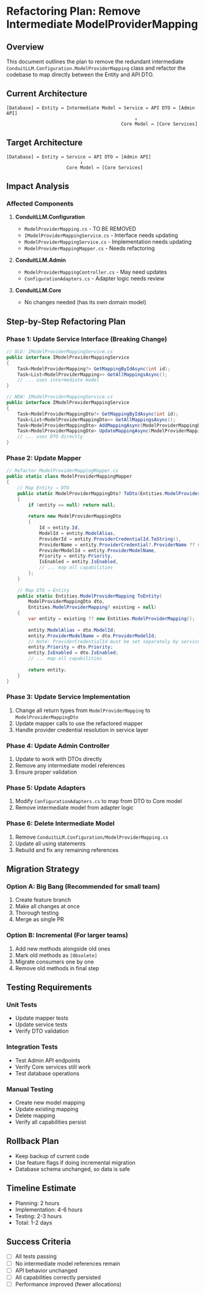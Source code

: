 # Refactoring Plan: Remove Intermediate ModelProviderMapping

## Overview
This document outlines the plan to remove the redundant intermediate `ConduitLLM.Configuration.ModelProviderMapping` class and refactor the codebase to map directly between the Entity and API DTO.

## Current Architecture
```
[Database] ↔ Entity ↔ Intermediate Model ↔ Service ↔ API DTO ↔ [Admin API]
                                               ↓
                                          Core Model ↔ [Core Services]
```

## Target Architecture
```
[Database] ↔ Entity ↔ Service ↔ API DTO ↔ [Admin API]
                           ↓
                      Core Model ↔ [Core Services]
```

## Impact Analysis

### Affected Components
1. **ConduitLLM.Configuration**
   - `ModelProviderMapping.cs` - TO BE REMOVED
   - `IModelProviderMappingService.cs` - Interface needs updating
   - `ModelProviderMappingService.cs` - Implementation needs updating
   - `ModelProviderMappingMapper.cs` - Needs refactoring

2. **ConduitLLM.Admin**
   - `ModelProviderMappingController.cs` - May need updates
   - `ConfigurationAdapters.cs` - Adapter logic needs review

3. **ConduitLLM.Core**
   - No changes needed (has its own domain model)

## Step-by-Step Refactoring Plan

### Phase 1: Update Service Interface (Breaking Change)
```csharp
// OLD: IModelProviderMappingService.cs
public interface IModelProviderMappingService
{
    Task<ModelProviderMapping?> GetMappingByIdAsync(int id);
    Task<List<ModelProviderMapping>> GetAllMappingsAsync();
    // ... uses intermediate model
}

// NEW: IModelProviderMappingService.cs
public interface IModelProviderMappingService
{
    Task<ModelProviderMappingDto?> GetMappingByIdAsync(int id);
    Task<List<ModelProviderMappingDto>> GetAllMappingsAsync();
    Task<ModelProviderMappingDto> AddMappingAsync(ModelProviderMappingDto mapping);
    Task<ModelProviderMappingDto> UpdateMappingAsync(ModelProviderMappingDto mapping);
    // ... uses DTO directly
}
```

### Phase 2: Update Mapper
```csharp
// Refactor ModelProviderMappingMapper.cs
public static class ModelProviderMappingMapper
{
    // Map Entity → DTO
    public static ModelProviderMappingDto? ToDto(Entities.ModelProviderMapping? entity)
    {
        if (entity == null) return null;
        
        return new ModelProviderMappingDto
        {
            Id = entity.Id,
            ModelId = entity.ModelAlias,
            ProviderId = entity.ProviderCredentialId.ToString(),
            ProviderName = entity.ProviderCredential?.ProviderName ?? string.Empty,
            ProviderModelId = entity.ProviderModelName,
            Priority = entity.Priority,
            IsEnabled = entity.IsEnabled,
            // ... map all capabilities
        };
    }
    
    // Map DTO → Entity
    public static Entities.ModelProviderMapping ToEntity(
        ModelProviderMappingDto dto,
        Entities.ModelProviderMapping? existing = null)
    {
        var entity = existing ?? new Entities.ModelProviderMapping();
        
        entity.ModelAlias = dto.ModelId;
        entity.ProviderModelName = dto.ProviderModelId;
        // Note: ProviderCredentialId must be set separately by service
        entity.Priority = dto.Priority;
        entity.IsEnabled = dto.IsEnabled;
        // ... map all capabilities
        
        return entity;
    }
}
```

### Phase 3: Update Service Implementation
1. Change all return types from `ModelProviderMapping` to `ModelProviderMappingDto`
2. Update mapper calls to use the refactored mapper
3. Handle provider credential resolution in service layer

### Phase 4: Update Admin Controller
1. Update to work with DTOs directly
2. Remove any intermediate model references
3. Ensure proper validation

### Phase 5: Update Adapters
1. Modify `ConfigurationAdapters.cs` to map from DTO to Core model
2. Remove intermediate model from adapter logic

### Phase 6: Delete Intermediate Model
1. Remove `ConduitLLM.Configuration/ModelProviderMapping.cs`
2. Update all using statements
3. Rebuild and fix any remaining references

## Migration Strategy

### Option A: Big Bang (Recommended for small team)
1. Create feature branch
2. Make all changes at once
3. Thorough testing
4. Merge as single PR

### Option B: Incremental (For larger teams)
1. Add new methods alongside old ones
2. Mark old methods as `[Obsolete]`
3. Migrate consumers one by one
4. Remove old methods in final step

## Testing Requirements

### Unit Tests
- Update mapper tests
- Update service tests
- Verify DTO validation

### Integration Tests
- Test Admin API endpoints
- Verify Core services still work
- Test database operations

### Manual Testing
- Create new model mapping
- Update existing mapping
- Delete mapping
- Verify all capabilities persist

## Rollback Plan
- Keep backup of current code
- Use feature flags if doing incremental migration
- Database schema unchanged, so data is safe

## Timeline Estimate
- Planning: 2 hours
- Implementation: 4-6 hours
- Testing: 2-3 hours
- Total: 1-2 days

## Success Criteria
- [ ] All tests passing
- [ ] No intermediate model references remain
- [ ] API behavior unchanged
- [ ] All capabilities correctly persisted
- [ ] Performance improved (fewer allocations)